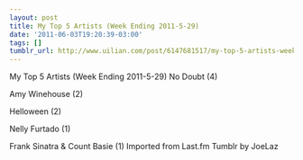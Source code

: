 ```yaml
---
layout: post
title: My Top 5 Artists (Week Ending 2011-5-29)
date: '2011-06-03T19:20:39-03:00'
tags: []
tumblr_url: http://www.uilian.com/post/6147681517/my-top-5-artists-week-ending-2011-5-29
---
```

My Top 5 Artists (Week Ending 2011-5-29)
No Doubt (4) 

Amy Winehouse (2) 

Helloween (2) 

Nelly Furtado (1) 

Frank Sinatra & Count Basie (1) 
Imported from Last.fm Tumblr by JoeLaz
